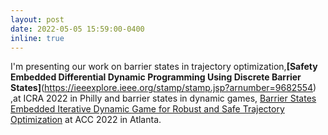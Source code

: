 ```yaml
---
layout: post
date: 2022-05-05 15:59:00-0400
inline: true
---
```


I'm presenting our work on barrier states in trajectory optimization,<strong>[Safety Embedded Differential Dynamic Programming Using Discrete Barrier States]</strong>(https://ieeexplore.ieee.org/stamp/stamp.jsp?arnumber=9682554) ,at ICRA 2022 in Philly and barrier states in dynamic games, [Barrier States Embedded Iterative Dynamic Game for Robust and Safe Trajectory Optimization](https://ieeexplore.ieee.org/stamp/stamp.jsp?arnumber=9867501) at ACC 2022 in Atlanta.
